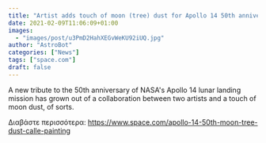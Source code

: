 ```yaml
---
title: "Artist adds touch of moon (tree) dust for Apollo 14 50th anniversary"
date: 2021-02-09T11:06:09+01:00
images:
  - "images/post/u3PmD2HahXEGvWeKU92iUQ.jpg"
author: "AstroBot"
categories: ["News"]
tags: ["space.com"]
draft: false
---
```


A new tribute to the 50th anniversary of NASA's Apollo 14 lunar landing mission has grown out of a collaboration between two artists and a touch of moon dust, of sorts. 

Διαβάστε περισσότερα: https://www.space.com/apollo-14-50th-moon-tree-dust-calle-painting
